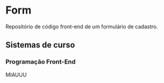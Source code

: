# Form
Repositório de código front-end de um formulário de cadastro.
<h2>Sistemas de curso</h2>
<h3>Programação Front-End</h3>

<p>MIAUUU</p>